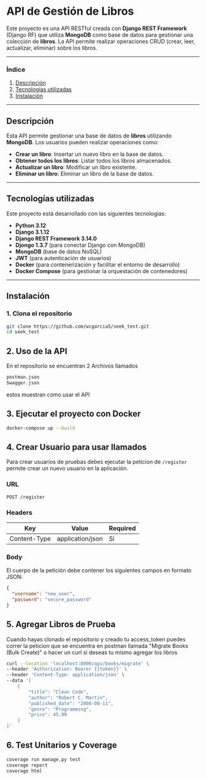 # API de Gestión de Libros

Este proyecto es una API RESTful creada con **Django REST Framework** (Django RF) que utiliza **MongoDB** como base de datos para gestionar una colección de **libros**. La API permite realizar operaciones CRUD (crear, leer, actualizar, eliminar) sobre los libros.

---

### Índice

1. [Descripción](#descripción)
2. [Tecnologías utilizadas](#tecnologías-utilizadas)
3. [Instalación](#instalación)


---

## Descripción

Esta API permite gestionar una base de datos de **libros** utilizando **MongoDB**. Los usuarios pueden realizar operaciones como:

- **Crear un libro**: Insertar un nuevo libro en la base de datos.
- **Obtener todos los libros**: Listar todos los libros almacenados.
- **Actualizar un libro**: Modificar un libro existente.
- **Eliminar un libro**: Eliminar un libro de la base de datos.
---

## Tecnologías utilizadas

Este proyecto está desarrollado con las siguientes tecnologías:

- **Python 3.12**
- **Django 3.1.12**
- **Django REST Framework 3.14.0**
- **Djongo 1.3.7** (para conectar Django con MongoDB)
- **MongoDB** (base de datos NoSQL)
- **JWT** (para autenticación de usuarios)
- **Docker** (para contenerización y facilitar el entorno de desarrollo)
- **Docker Compose** (para gestionar la orquestación de contenedores)

---

## Instalación

### 1. Clona el repositorio

```bash
git clone https://github.com/wcgarcia5/seek_test.git
cd seek_test
```

## 2. Uso de la API
En el repositorio se encuentran 2 Archivos llamados
```bash
postman.json
Swagger.json
```
estos muestran como usar el API

## 3. Ejecutar el proyecto con Docker
```bash
docker-compose up --build
```


## 4. Crear Usuario para usar llamados
Para crear usuarios de pruebas debes ejecutar la peticion de  `/register` permite crear un nuevo usuario en la aplicación.

### URL
`POST /register`

### Headers
| Key           | Value              | Required |
|---------------|--------------------|----------|
| Content-Type  | application/json   | Sí       |

### Body
El cuerpo de la petición debe contener los siguientes campos en formato JSON:

```json
{
  "username": "new_user",
  "password": "secure_password"
}
```


## 5. Agregar Libros de Prueba
Cuando hayas clonado el repositorio y creado tu access_token puedes correr la peticion que se encuentra en postman llamada "Migrate Books (Bulk Create)" o hacer un curl si deseas tu mismo agregar los libros

```bash
curl --location 'localhost:8000/api/books/migrate' \
--header 'Authorization: Bearer {{token}}' \
--header 'Content-Type: application/json' \
--data '[
    {
        "title": "Clean Code",
        "author": "Robert C. Martin",
        "published_date": "2008-08-11",
        "genre": "Programming",
        "price": 45.99
    }
]'
```

## 6. Test Unitarios y Coverage
```bash
coverage run manage.py test 
coverage report
coverage html
```
